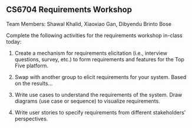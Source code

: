 ## CS6704 Requirements Workshop

Team Members: Shawal Khalid, Xiaoxiao Gan, Dibyendu Brinto Bose

Complete the following activities for the requirements workshop in-class today: 

1. Create a mechanism for requirements elicitation (i.e., interview questions, survey, etc.) to form requirements and features for the Top Five platform. 
 
2. Swap with another group to elicit requirements for your system. Based on the results… 

3. Write use cases to understand the requirements of the system. Draw diagrams (use case or sequence) to visualize requirements. 

4. Write user stories to specify requirements from different stakeholders’ perspectives. 
